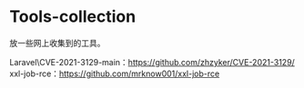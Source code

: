 # Tools-collection
放一些网上收集到的工具。

Laravel\CVE-2021-3129-main：https://github.com/zhzyker/CVE-2021-3129/
xxl-job-rce：https://github.com/mrknow001/xxl-job-rce
